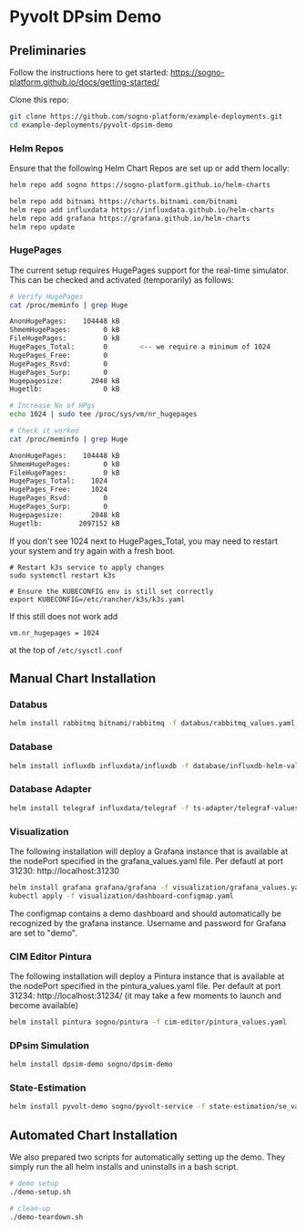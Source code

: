 # Pyvolt DPsim Demo

## Preliminaries

Follow the instructions here to get started:
https://sogno-platform.github.io/docs/getting-started/

Clone this repo:
```bash
git clone https://github.com/sogno-platform/example-deployments.git
cd example-deployments/pyvolt-dpsim-demo
```

### Helm Repos

Ensure that the following Helm Chart Repos are set up or add them locally:

```bash
helm repo add sogno https://sogno-platform.github.io/helm-charts

helm repo add bitnami https://charts.bitnami.com/bitnami
helm repo add influxdata https://influxdata.github.io/helm-charts
helm repo add grafana https://grafana.github.io/helm-charts
helm repo update
```
### HugePages

The current setup requires HugePages support for the real-time simulator. This can be checked and activated (temporarily) as follows:

```bash
# Verify HugePages
cat /proc/meminfo | grep Huge

AnonHugePages:    104448 kB
ShmemHugePages:        0 kB
FileHugePages:         0 kB
HugePages_Total:       0		<-- we require a minimum of 1024
HugePages_Free:        0
HugePages_Rsvd:        0
HugePages_Surp:        0
Hugepagesize:       2048 kB
Hugetlb:               0 kB

# Increase No of HPgs
echo 1024 | sudo tee /proc/sys/vm/nr_hugepages

# Check it worked
cat /proc/meminfo | grep Huge

AnonHugePages:    104448 kB
ShmemHugePages:        0 kB
FileHugePages:         0 kB
HugePages_Total:    1024
HugePages_Free:     1024
HugePages_Rsvd:        0
HugePages_Surp:        0
Hugepagesize:       2048 kB
Hugetlb:         2097152 kB
```
If you don't see 1024 next to HugePages_Total, you may need to restart
your system and try again with a fresh boot.

```
# Restart k3s service to apply changes
sudo systemctl restart k3s

# Ensure the KUBECONFIG env is still set correctly
export KUBECONFIG=/etc/rancher/k3s/k3s.yaml
```

If this still does not work add
```
vm.nr_hugepages = 1024
```
at the top of `/etc/sysctl.conf`

## Manual Chart Installation

### Databus

```bash
helm install rabbitmq bitnami/rabbitmq -f databus/rabbitmq_values.yaml
```

### Database

```bash
helm install influxdb influxdata/influxdb -f database/influxdb-helm-values.yaml
```

### Database Adapter

```bash
helm install telegraf influxdata/telegraf -f ts-adapter/telegraf-values.yaml
```

### Visualization

The following installation will deploy a Grafana instance that is available at the nodePort specified in the grafana_values.yaml file.
Per defautl at port 31230: http://localhost:31230

```bash
helm install grafana grafana/grafana -f visualization/grafana_values.yaml
kubectl apply -f visualization/dashboard-configmap.yaml
```
The configmap contains a demo dashboard and should automatically be recognized by the grafana instance. Username and password for Grafana are set to "demo".

### CIM Editor Pintura

The following installation will deploy a Pintura instance that is available at the nodePort specified in the pintura_values.yaml file.
Per default at port 31234: http://localhost:31234/ (it may take a few moments to launch and become available)

```bash
helm install pintura sogno/pintura -f cim-editor/pintura_values.yaml
```
### DPsim Simulation

```bash
helm install dpsim-demo sogno/dpsim-demo
```

### State-Estimation
```bash
helm install pyvolt-demo sogno/pyvolt-service -f state-estimation/se_values.yaml
```

## Automated Chart Installation

We also prepared two scripts for automatically setting up the demo. They simply run the all helm installs and uninstalls in a bash script.

```bash
# demo setup
./demo-setup.sh

# clean-up
./demo-teardown.sh
```
